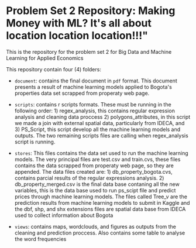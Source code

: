 # Problem Set 2 Repository:  Making Money with ML? It's all about location location location!!!"

This is the repository for the problem set 2 for Big Data and Machine Learning for Applied Economics

This repository contain four (4) folders:

- `document`: contains the final document in `pdf` format. This document presents a result of machine learning models applied to Bogota's properties data set scrapped from properaty web page.
 
- `scripts`: contains r scripts formats. These must be running in the following order: 1) regex_analysis, this contains regular expression analysis and cleaning data proccess 2) polygons_attributes, in this script we made a join with external spatial data, particularly from IDECA, and 3) PS_Script, this script develop all the machine learning models and outputs. The two remaining scripts files are calling when regex_analysis script is running.

- `stores`: This files contains the data set used to run the machine learning models. The very principal files are test.csv and train.cvs, these files contains the data scrapped from properaty web page, so they are appended. The data files created are: 1) db_property_bogota.cvs, contains parcial results of the regular expressions analysis. 2) db_property_merged.csv is the final data base contaning all the new variables, this is the data base used to run ps_scipt file and predict prices through machine learning models. The files called Tree_v are the prediction results from machine learning models to submit in Kaggle and the dbf, shp, and shx extensions files are spatial data base from IDECA used to collect information about Bogota

- `views`: contains maps, wordclouds, and figures as outputs from the cleaning and prediction proccess. Also contains some table to analyse the word frequencies



